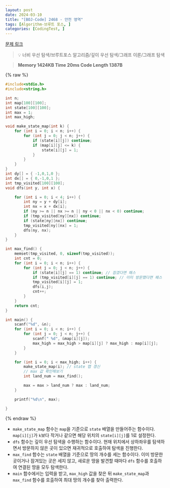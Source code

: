 ```yaml
---
layout: post
date: 2024-03-10
title: "[BOJ-Code] 2468 - 안전 영역"
tags: [Algorithm-브루트 포스, ]
categories: [CodingTest, ]
---
```


[문제 링크](https://www.acmicpc.net/problem/2468)


> 💡 너비 우선 탐색/브루트포스 알고리즘/깊이 우선 탐색/그래프 이론/그래프 탐색


> **Memory   1424KB                                   Time   20ms                               Code Length   1387B**



{% raw %}
```c++
#include<stdio.h>
#include<string.h>

int n;
int map[100][100];
int state[100][100];
int max = 1;
int max_high;

void make_state_map(int k) {
	for (int i = 0; i < n; i++) {
		for (int j = 0; j < n; j++) {
			if (state[i][j]) continue;
			if (map[i][j] <= k) {
				state[i][j] = 1;
			}
		}
	}
}
int dy[] = { -1,0,1,0 };
int dx[] = { 0,-1,0,1 };
int tmp_visited[100][100];
void dfs(int y, int x) {

	for (int i = 0; i < 4; i++) {
		int ny = y + dy[i];
		int nx = x + dx[i];
		if (ny >= n || nx >= n || ny < 0 || nx < 0) continue;
		if (tmp_visited[ny][nx]) continue;
		if (state[ny][nx]) continue;
		tmp_visited[ny][nx] = 1;
		dfs(ny, nx);
	}
}

int max_find() {
	memset(tmp_visited, 0, sizeof(tmp_visited));
	int cnt = 0;
	for (int i = 0; i < n; i++) {
		for (int j = 0; j < n; j++) {
			if (state[i][j] == 1) continue; // 잠겼다면 패스 
			if (tmp_visited[i][j] == 1) continue; // 이미 방문했다면 패스
			tmp_visited[i][j] = 1;
			dfs(i,j);
			cnt++;
		}
	}
	return cnt;
}

int main() {
	scanf("%d", &n);
	for (int i = 0; i < n; i++) {
		for (int j = 0; j < n; j++) {
			scanf(" %d", &map[i][j]);
			max_high = max_high > map[i][j] ? max_high : map[i][j];
		}
	}

	for (int i = 0; i < max_high; i++) {
		make_state_map(i); // state 맵 갱신
		// max 값 확인해보기
		int land_num = max_find();

		max = max > land_num ? max : land_num;
	}

	printf("%d\n", max);

}
```
{% endraw %}



- `make_state_map` 함수는 `map`을 기준으로 `state` 배열을 만들어주는 함수이다. `map[i][j]`가 `k`보다 작거나 같으면 해당 위치의 `state[i][j]`를 1로 설정한다.
- `dfs` 함수는 깊이 우선 탐색을 수행하는 함수이다. 현재 위치에서 상하좌우를 탐색하면서 방문하지 않은 곳이 있으면 재귀적으로 호출하여 탐색을 진행한다.
- `max_find` 함수는 `state` 배열을 기준으로 땅의 개수를 세는 함수이다. 이미 방문한 곳이거나 잠겨있는 곳은 세지 않고, 새로운 땅을 발견할 때마다 `dfs` 함수를 호출하여 연결된 땅을 모두 탐색한다.
- `main` 함수에서는 입력을 받고, `max_high` 값을 찾은 뒤 `make_state_map`과 `max_find` 함수를 호출하여 최대 땅의 개수를 찾아 출력한다.

